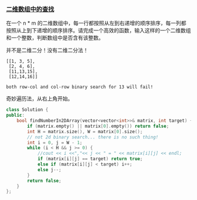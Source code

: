 ### [二维数组中的查找](https://leetcode-cn.com/problems/er-wei-shu-zu-zhong-de-cha-zhao-lcof/)

在一个 n * m 的二维数组中，每一行都按照从左到右递增的顺序排序，每一列都按照从上到下递增的顺序排序。请完成一个高效的函数，输入这样的一个二维数组和一个整数，判断数组中是否含有该整数。

 
并不是二维二分！没有二维二分法！

```
[[1, 3, 5],
 [2, 4, 6],
 [11,13,15],
 [12,14,16]]

both row-col and col-row binary search for 13 will fail!
```


奇妙遍历法，从右上角开始。

```cpp
class Solution {
public:
    bool findNumberIn2DArray(vector<vector<int>>& matrix, int target) {
        if (matrix.empty() || matrix[0].empty()) return false;
        int H = matrix.size(), W = matrix[0].size();
        // not 2d binary search... there is no such thing!
        int i = 0, j = W - 1;
        while (i < H && j >= 0) {
            //cout << i <<","<< j << " = " << matrix[i][j] << endl;
            if (matrix[i][j] == target) return true;
            else if (matrix[i][j] < target) i++;
            else j--;
        }
        return false;
    }
};
```

